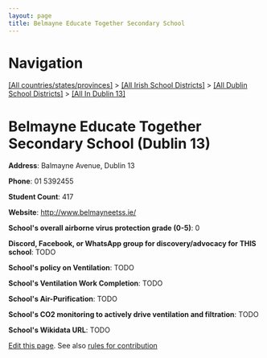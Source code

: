 ```yaml
---
layout: page
title: Belmayne Educate Together Secondary School
---
```

# Navigation

[[All countries/states/provinces]](../../../..) > [[All Irish School Districts]](../../..) > [[All Dublin School Districts]](../..) > [[All In Dublin 13]](..)

# Belmayne Educate Together Secondary School (Dublin 13)

**Address**: Balmayne Avenue, Dublin 13

**Phone**: 01 5392455

**Student Count**: 417

**Website**: <http://www.belmayneetss.ie/>

**School's overall airborne virus protection grade (0-5)**: 0

**Discord, Facebook, or WhatsApp group for discovery/advocacy for THIS school**: TODO

**School's policy on Ventilation**: TODO

**School's Ventilation Work Completion**: TODO

**School's Air-Purification**: TODO

**School's CO2 monitoring to actively drive ventilation and filtration**: TODO

**School's Wikidata URL**: TODO


[Edit this page](https://github.com/ventilate-schools/Ireland/edit/main/./Dublin_13/Belmayne_Educate_Together_Secondary_School.md). See also [rules for contribution](../../../contribution-rules/)